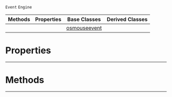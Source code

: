  `Event` `Engine`



|Methods|Properties|Base Classes|Derived Classes|
|---|---|---|---|
| | |[osmouseevent](https://github.com/PlasmaEngine/PlasmaDocs/blob/master/code_reference/class_reference/osmouseevent.markdown)| |


 #  Properties


---  
 #  Methods


---  
 

 